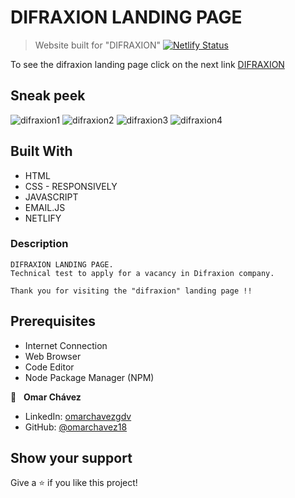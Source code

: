 # DIFRAXION LANDING PAGE
> Website built for "DIFRAXION"
>[![Netlify Status](https://api.netlify.com/api/v1/badges/a43519a1-6920-4df8-a0b0-d57e890571e5/deploy-status)](https://app.netlify.com/sites/racksguermar/deploys)



To see the difraxion landing page click on the next link
[DIFRAXION](https://racksguermar.netlify.app)




## Sneak peek
![difraxion1](https://github.com/user-attachments/assets/7e39c78d-deec-44a6-a1e1-fe8d9608668f)
![difraxion2](https://github.com/user-attachments/assets/ca10c0e2-8eef-4f9d-8eab-d9e0077829c4)
![difraxion3](https://github.com/user-attachments/assets/68c3e256-f95d-49fd-acde-dda871607282)
![difraxion4](https://github.com/user-attachments/assets/5906378a-dfa1-430f-acca-646144bd5fde)









## Built With

- HTML
- CSS - RESPONSIVELY
- JAVASCRIPT
- EMAIL.JS
- NETLIFY

### Description

    DIFRAXION LANDING PAGE.
    Technical test to apply for a vacancy in Difraxion company. 

    Thank you for visiting the "difraxion" landing page !!



## Prerequisites

  - Internet Connection
  - Web Browser
  - Code Editor 
  - Node Package Manager (NPM)
  

👤 &nbsp; **Omar Chávez**

- LinkedIn: [omarchavezgdv](https://www.linkedin.com/in/omarchavezgdv/)
- GitHub: [@omarchavez18](https://github.com/omarchavez18)

## Show your support

Give a ⭐️ if you like this project!


